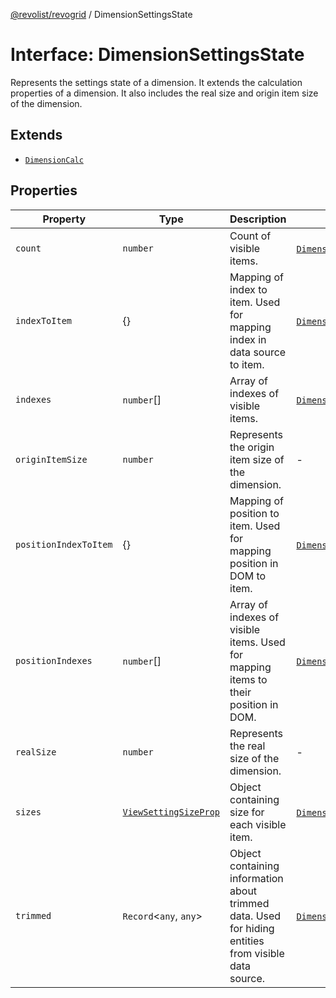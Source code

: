 [@revolist/revogrid](README.md) / DimensionSettingsState

# Interface: DimensionSettingsState

Represents the settings state of a dimension.
It extends the calculation properties of a dimension.
It also includes the real size and origin item size of the dimension.

## Extends

- [`DimensionCalc`](Interface.DimensionCalc.md)

## Properties

| Property | Type | Description | Inherited from | Defined in |
| ------ | ------ | ------ | ------ | ------ |
| `count` | `number` | Count of visible items. | [`DimensionCalc`](Interface.DimensionCalc.md).`count` | [src/types/interfaces.ts:575](https://github.com/revolist/revogrid/blob/479ecce95b25b0761395add7477e34a6fe066174/src/types/interfaces.ts#L575) |
| `indexToItem` | \{\} | Mapping of index to item. Used for mapping index in data source to item. | [`DimensionCalc`](Interface.DimensionCalc.md).`indexToItem` | [src/types/interfaces.ts:598](https://github.com/revolist/revogrid/blob/479ecce95b25b0761395add7477e34a6fe066174/src/types/interfaces.ts#L598) |
| `indexes` | `number`[] | Array of indexes of visible items. | [`DimensionCalc`](Interface.DimensionCalc.md).`indexes` | [src/types/interfaces.ts:570](https://github.com/revolist/revogrid/blob/479ecce95b25b0761395add7477e34a6fe066174/src/types/interfaces.ts#L570) |
| `originItemSize` | `number` | Represents the origin item size of the dimension. | - | [src/types/interfaces.ts:630](https://github.com/revolist/revogrid/blob/479ecce95b25b0761395add7477e34a6fe066174/src/types/interfaces.ts#L630) |
| `positionIndexToItem` | \{\} | Mapping of position to item. Used for mapping position in DOM to item. | [`DimensionCalc`](Interface.DimensionCalc.md).`positionIndexToItem` | [src/types/interfaces.ts:587](https://github.com/revolist/revogrid/blob/479ecce95b25b0761395add7477e34a6fe066174/src/types/interfaces.ts#L587) |
| `positionIndexes` | `number`[] | Array of indexes of visible items. Used for mapping items to their position in DOM. | [`DimensionCalc`](Interface.DimensionCalc.md).`positionIndexes` | [src/types/interfaces.ts:581](https://github.com/revolist/revogrid/blob/479ecce95b25b0761395add7477e34a6fe066174/src/types/interfaces.ts#L581) |
| `realSize` | `number` | Represents the real size of the dimension. | - | [src/types/interfaces.ts:625](https://github.com/revolist/revogrid/blob/479ecce95b25b0761395add7477e34a6fe066174/src/types/interfaces.ts#L625) |
| `sizes` | [`ViewSettingSizeProp`](TypeAlias.ViewSettingSizeProp.md) | Object containing size for each visible item. | [`DimensionCalc`](Interface.DimensionCalc.md).`sizes` | [src/types/interfaces.ts:614](https://github.com/revolist/revogrid/blob/479ecce95b25b0761395add7477e34a6fe066174/src/types/interfaces.ts#L614) |
| `trimmed` | `Record`\<`any`, `any`\> | Object containing information about trimmed data. Used for hiding entities from visible data source. | [`DimensionCalc`](Interface.DimensionCalc.md).`trimmed` | [src/types/interfaces.ts:609](https://github.com/revolist/revogrid/blob/479ecce95b25b0761395add7477e34a6fe066174/src/types/interfaces.ts#L609) |
